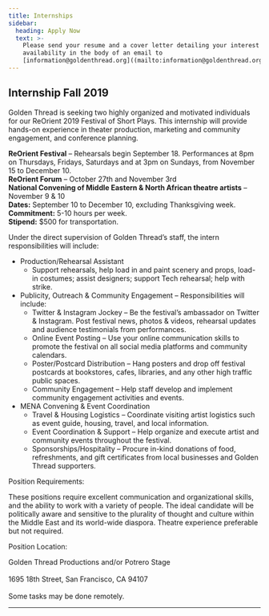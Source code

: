 ```yaml
---
title: Internships
sidebar:
  heading: Apply Now
  text: >-
    Please send your resume and a cover letter detailing your interest and
    availability in the body of an email to
    [information@goldenthread.org]((mailto:information@goldenthread.org)).
---
```

## Internship Fall 2019

Golden Thread is seeking two highly organized and motivated individuals for our ReOrient 2019 Festival of Short Plays. This internship will provide hands-on experience in theater production, marketing and community engagement, and conference planning.

**ReOrient Festival** – Rehearsals begin September 18. Performances at 8pm on Thursdays, Fridays, Saturdays and at 3pm on Sundays, from November 15 to December 10.<br />**ReOrient Forum** – October 27th and November 3rd<br />**National Convening of Middle Eastern & North African theatre artists** – November 9 & 10
<br />**Dates:** September 10 to December 10, excluding Thanksgiving week.<br />**Commitment:** 5-10 hours per week.<br />**Stipend:** $500 for transportation.

Under the direct supervision of Golden Thread’s staff, the intern responsibilities will include:

* Production/Rehearsal Assistant
  * Support rehearsals, help load in and paint scenery and props, load-in costumes; assist designers; support Tech rehearsal; help with strike. 
* Publicity, Outreach & Community Engagement – Responsibilities will include:
  * Twitter & Instagram Jockey – Be the festival’s ambassador on Twitter & Instagram. Post festival news, photos & videos, rehearsal updates and audience testimonials from performances.
  * Online Event Posting – Use your online communication skills to promote the festival on all social media platforms and community calendars.
  * Poster/Postcard Distribution – Hang posters and drop off festival postcards at bookstores, cafes, libraries, and any other high traffic public spaces. 
  * Community Engagement – Help staff develop and implement community engagement activities and events.
* MENA Convening & Event Coordination
  * Travel & Housing Logistics – Coordinate visiting artist logistics such as event guide, housing, travel, and local information.
  * Event Coordination & Support – Help organize and execute artist and community events throughout the festival.
  * Sponsorships/Hospitality – Procure in-kind donations of food, refreshments, and gift certificates from local businesses and Golden Thread supporters.

Position Requirements:

These positions require excellent communication and organizational skills, and the ability to work with a variety of people. The ideal candidate will be politically aware and sensitive to the plurality of thought and culture within the Middle East and its world-wide diaspora. Theatre experience preferable but not required.

Position Location:

Golden Thread Productions and/or Potrero Stage<br /><br />1695 18th Street, San Francisco, CA  94107
<br /><br />Some tasks may be done remotely.

- - -
